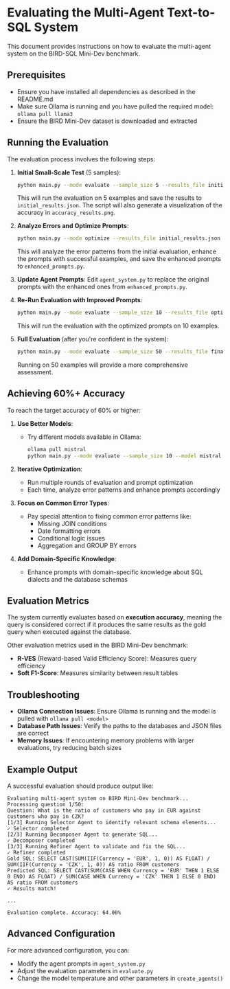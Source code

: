 # Evaluating the Multi-Agent Text-to-SQL System

This document provides instructions on how to evaluate the multi-agent system on the BIRD-SQL Mini-Dev benchmark.

## Prerequisites

- Ensure you have installed all dependencies as described in the README.md
- Make sure Ollama is running and you have pulled the required model: `ollama pull llama3`
- Ensure the BIRD Mini-Dev dataset is downloaded and extracted

## Running the Evaluation

The evaluation process involves the following steps:

1. **Initial Small-Scale Test** (5 samples):
   ```bash
   python main.py --mode evaluate --sample_size 5 --results_file initial_results.json
   ```
   This will run the evaluation on 5 examples and save the results to `initial_results.json`. The script will also generate a visualization of the accuracy in `accuracy_results.png`.

2. **Analyze Errors and Optimize Prompts**:
   ```bash
   python main.py --mode optimize --results_file initial_results.json
   ```
   This will analyze the error patterns from the initial evaluation, enhance the prompts with successful examples, and save the enhanced prompts to `enhanced_prompts.py`.

3. **Update Agent Prompts**:
   Edit `agent_system.py` to replace the original prompts with the enhanced ones from `enhanced_prompts.py`.

4. **Re-Run Evaluation with Improved Prompts**:
   ```bash
   python main.py --mode evaluate --sample_size 10 --results_file optimized_results.json
   ```
   This will run the evaluation with the optimized prompts on 10 examples.

5. **Full Evaluation** (after you're confident in the system):
   ```bash
   python main.py --mode evaluate --sample_size 50 --results_file final_results.json
   ```
   Running on 50 examples will provide a more comprehensive assessment.

## Achieving 60%+ Accuracy

To reach the target accuracy of 60% or higher:

1. **Use Better Models**:
   - Try different models available in Ollama: 
     ```bash
     ollama pull mistral
     python main.py --mode evaluate --sample_size 10 --model mistral
     ```

2. **Iterative Optimization**:
   - Run multiple rounds of evaluation and prompt optimization
   - Each time, analyze error patterns and enhance prompts accordingly

3. **Focus on Common Error Types**:
   - Pay special attention to fixing common error patterns like:
     - Missing JOIN conditions
     - Date formatting errors
     - Conditional logic issues
     - Aggregation and GROUP BY errors

4. **Add Domain-Specific Knowledge**:
   - Enhance prompts with domain-specific knowledge about SQL dialects and the database schemas

## Evaluation Metrics

The system currently evaluates based on **execution accuracy**, meaning the query is considered correct if it produces the same results as the gold query when executed against the database.

Other evaluation metrics used in the BIRD Mini-Dev benchmark:
- **R-VES** (Reward-based Valid Efficiency Score): Measures query efficiency
- **Soft F1-Score**: Measures similarity between result tables

## Troubleshooting

- **Ollama Connection Issues**: Ensure Ollama is running and the model is pulled with `ollama pull <model>` 
- **Database Path Issues**: Verify the paths to the databases and JSON files are correct
- **Memory Issues**: If encountering memory problems with larger evaluations, try reducing batch sizes

## Example Output

A successful evaluation should produce output like:

```
Evaluating multi-agent system on BIRD Mini-Dev benchmark...
Processing question 1/50:
Question: What is the ratio of customers who pay in EUR against customers who pay in CZK?
[1/3] Running Selector Agent to identify relevant schema elements...
✓ Selector completed
[2/3] Running Decomposer Agent to generate SQL...
✓ Decomposer completed
[3/3] Running Refiner Agent to validate and fix the SQL...
✓ Refiner completed
Gold SQL: SELECT CAST(SUM(IIF(Currency = 'EUR', 1, 0)) AS FLOAT) / SUM(IIF(Currency = 'CZK', 1, 0)) AS ratio FROM customers
Predicted SQL: SELECT CAST(SUM(CASE WHEN Currency = 'EUR' THEN 1 ELSE 0 END) AS FLOAT) / SUM(CASE WHEN Currency = 'CZK' THEN 1 ELSE 0 END) AS ratio FROM customers
✓ Results match!

...

Evaluation complete. Accuracy: 64.00%
```

## Advanced Configuration

For more advanced configuration, you can:

- Modify the agent prompts in `agent_system.py`
- Adjust the evaluation parameters in `evaluate.py`
- Change the model temperature and other parameters in `create_agents()` 
